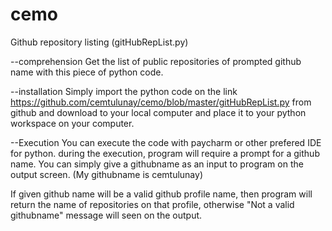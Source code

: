 # cemo

Github repository listing (gitHubRepList.py)

--comprehension
Get the list of public repositories of prompted github name with this piece of python code.

--installation
Simply import the python code on the link https://github.com/cemtulunay/cemo/blob/master/gitHubRepList.py from github and download to your local computer and place it to your python workspace on your computer.

--Execution
You can execute the code with paycharm or other prefered IDE for python. 
during the execution, program will require a prompt for a github name. You can simply give a githubname as an input to program on the output screen. (My githubname is cemtulunay)

If given github name will be a valid github profile name, then program will return the name of repositories on that profile, otherwise "Not a valid githubname" message will seen on the output.


 

 


